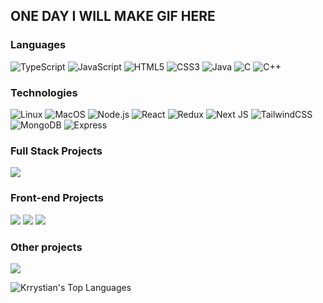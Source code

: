 ## ONE DAY I WILL MAKE GIF HERE
### Languages
![TypeScript](https://img.shields.io/badge/-TypeScript-000?&logo=TypeScript)   ![JavaScript](https://img.shields.io/badge/-JavaScript-000?&logo=JavaScript) ![HTML5](https://img.shields.io/badge/HTML5-000.svg?logo=html5) ![CSS3](https://img.shields.io/badge/CSS3-000?logo=css3) 
![Java](https://img.shields.io/badge/Java-000?logo=openjdk&) ![C](https://img.shields.io/badge/-C-000?&logo=C) ![C++](https://img.shields.io/badge/-C++-000?&logo=c%2b%2b&logoColor=00599C)


### Technologies
![Linux](https://img.shields.io/badge/-Linux-000?&logo=Linux) ![MacOS](https://img.shields.io/badge/-MacOS-000?logo=MacOS) ![Node.js](https://img.shields.io/badge/-Node.js-000?&logo=node.js) ![React](https://img.shields.io/badge/-React-000?&logo=React) ![Redux](https://img.shields.io/badge/Redux-000?&logo=redux) ![Next JS](https://img.shields.io/badge/Next-000?logo=next.js)
![TailwindCSS](https://img.shields.io/badge/Tailwind-000?logo=tailwind-css&logoColor=white) ![MongoDB](https://img.shields.io/badge/-MongoDB-000?&logo=mongodb) ![Express](https://img.shields.io/badge/-Express-000?&logo=express)

### Full Stack Projects
[![](https://img.shields.io/badge/-🐕%20Dog%20Shop-000)](https://dog-shop-flame.vercel.app)


### Front-end Projects
[![](https://img.shields.io/badge/-📝%20My%20Website-000)](https://krysfinity.space) [ ![](https://img.shields.io/badge/-🥩%20Steak%20Restaurant-000)](https://krrystian.github.io/steak-house-website)  [ ![](https://img.shields.io/badge/-⬜%20MysteryBox%20Shop-000)](https://krrystian.github.io/MysteryBox-Shop/)

### Other projects
[![](https://img.shields.io/badge/-📝%20Weather%20Application-000)](https://github.com/Krrystian/WeatherApplication)

![Krrystian's Top Languages](https://github-readme-stats.vercel.app/api/top-langs/?username=Krrystian&theme=vue-dark&show_icons=true&hide_border=true&layout=compact)
